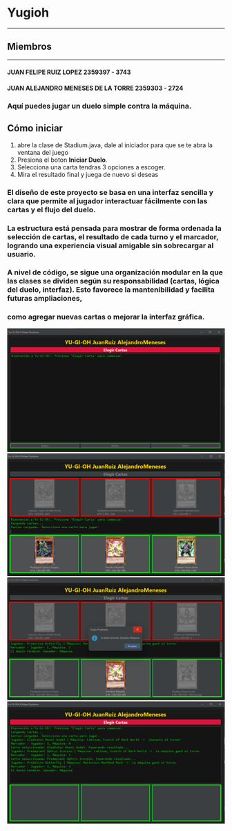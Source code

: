 # Yugioh 
---
## Miembros
---
#### JUAN FELIPE RUIZ LOPEZ  2359397 - 3743
#### JUAN ALEJANDRO MENESES DE LA TORRE  2359303 - 2724

### Aquí puedes jugar un duelo simple contra la máquina.

##  Cómo iniciar
1. abre la clase de Stadium.java, dale al iniciador para que se te abra la ventana del juego
2. Presiona el boton **Iniciar Duelo**.
3. Selecciona una carta tendras 3 opciones a escoger.
4. Mira el resultado final y juega de nuevo si deseas

### El diseño de este proyecto se basa en una interfaz sencilla y clara que permite al jugador interactuar fácilmente con las cartas y el flujo del duelo.
### La estructura está pensada para mostrar de forma ordenada la selección de cartas, el resultado de cada turno y el marcador, logrando una experiencia visual amigable sin sobrecargar al usuario.

### A nivel de código, se sigue una organización modular en la que las clases se dividen según su responsabilidad (cartas, lógica del duelo, interfaz). Esto favorece la mantenibilidad y facilita futuras ampliaciones, 
### como agregar nuevas cartas o mejorar la interfaz gráfica.

![imagen 1](imagenes/Imagen1.png)
![imagen 2](imagenes/Imagen2.png)
![imagen 3](imagenes/Imagen3.png)
![imagen 4](imagenes/Imagen4.png)